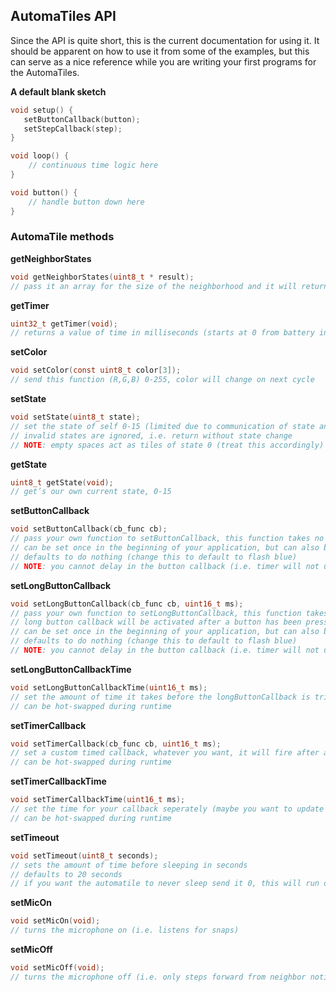 ## AutomaTiles API ##

Since the API is quite short, this is the current documentation for using it. It should be apparent on how to use it from some of the examples, but this can serve as a nice reference while you are writing your first programs for the AutomaTiles. 

**A default blank sketch**
```c
void setup() {  
   setButtonCallback(button); 
   setStepCallback(step);
}

void loop() {
	// continuous time logic here
}

void button() {
	// handle button down here
}

```

### AutomaTile methods ###

**getNeighborStates**
```c
void getNeighborStates(uint8_t * result);
// pass it an array for the size of the neighborhood and it will return each neighbor’s state in that array. 
```
**getTimer**
```c
uint32_t getTimer(void);
// returns a value of time in milliseconds (starts at 0 from battery in) 
```
**setColor**
```c
void setColor(const uint8_t color[3]);
// send this function (R,G,B) 0-255, color will change on next cycle 
```
**setState**
```c
void setState(uint8_t state);
// set the state of self 0-15 (limited due to communication of state and step frequency)
// invalid states are ignored, i.e. return without state change
// NOTE: empty spaces act as tiles of state 0 (treat this accordingly) 
```
**getState**
```c
uint8_t getState(void);
// get’s our own current state, 0-15 
```
**setButtonCallback**
```c
void setButtonCallback(cb_func cb);
// pass your own function to setButtonCallback, this function takes no arguments and returns nothing
// can be set once in the beginning of your application, but can also be hot-swapped during runtime
// defaults to do nothing (change this to default to flash blue)
// NOTE: you cannot delay in the button callback (i.e. timer will not update while you are in the callback) 
```
**setLongButtonCallback**
```c
void setLongButtonCallback(cb_func cb, uint16_t ms);
// pass your own function to setLongButtonCallback, this function takes no arguments and returns nothing
// long button callback will be activated after a button has been pressed for n milliseconds (second parameter)
// can be set once in the beginning of your application, but can also be hot-swapped during runtime
// defaults to do nothing (change this to default to flash blue)
// NOTE: you cannot delay in the button callback (i.e. timer will not update while you are in the callback) 
```
**setLongButtonCallbackTime**
```c
void setLongButtonCallbackTime(uint16_t ms);
// set the amount of time it takes before the longButtonCallback is triggered
// can be hot-swapped during runtime
```
**setTimerCallback**
```c
void setTimerCallback(cb_func cb, uint16_t ms);
// set a custom timed callback, whatever you want, it will fire after a given amount of time
// can be hot-swapped during runtime
```
**setTimerCallbackTime**
```c
void setTimerCallbackTime(uint16_t ms);
// set the time for your callback seperately (maybe you want to update that time after setting it initially, perhaps it evolves over time
// can be hot-swapped during runtime
```
**setTimeout**
```c
void setTimeout(uint8_t seconds);
// sets the amount of time before sleeping in seconds
// defaults to 20 seconds
// if you want the automatile to never sleep send it 0, this will run down your battery 
```
**setMicOn**
```c
void setMicOn(void);
// turns the microphone on (i.e. listens for snaps) 
```
**setMicOff**
```c
void setMicOff(void);
// turns the microphone off (i.e. only steps forward from neighbor notification) 
```
